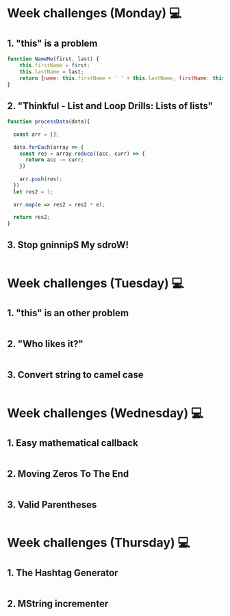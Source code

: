 # Week challenges (Monday) 💻

## 1. "this" is a problem
```JavaScript
function NameMe(first, last) {
    this.firstName = first;
    this.lastName = last;
    return {name: this.firstName + ' ' + this.lastName, firstName: this.firstName, lastName: this.lastName };
}
```
## 2. "Thinkful - List and Loop Drills: Lists of lists"
```JavaScript
function processData(data){
  
  const arr = [];
  
  data.forEach(array => {
    const res = array.reduce((acc, curr) => {
      return acc -= curr;
    }) 
    
    arr.push(res);
  })
  let res2 = 1;
  
  arr.map(e => res2 = res2 * e);
  
  return res2;
}
```
## 3. Stop gninnipS My sdroW!
```JavaScript

```

# Week challenges (Tuesday) 💻

## 1. "this" is an other problem
```JavaScript

```
## 2. "Who likes it?"
```JavaScript

```
## 3. Convert string to camel case
```JavaScript

```

# Week challenges (Wednesday) 💻

## 1. Easy mathematical callback
```JavaScript

```
## 2. Moving Zeros To The End
```JavaScript

```
## 3. Valid Parentheses
```JavaScript

```

# Week challenges (Thursday) 💻

## 1. The Hashtag Generator
```JavaScript

```
## 2. MString incrementer
```JavaScript

```
